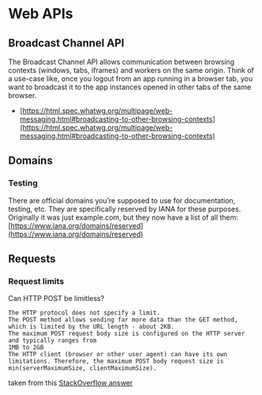 # Web APIs

## Broadcast Channel API

The Broadcast Channel API allows communication between browsing contexts (windows, tabs, iframes) and workers on the same origin. Think of a use-case like, once you logout from an app running in a browser tab, you want to broadcast it to the app instances opened in other tabs of the same browser.

- [https://html.spec.whatwg.org/multipage/web-messaging.html#broadcasting-to-other-browsing-contexts](https://html.spec.whatwg.org/multipage/web-messaging.html#broadcasting-to-other-browsing-contexts)


## Domains

### Testing
There are official domains you’re supposed to use for documentation, testing, etc. They are specifically reserved by IANA for these purposes. Originally it was just example.com, but they now have a list of all them: [https://www.iana.org/domains/reserved](https://www.iana.org/domains/reserved)


## Requests
### Request limits
Can HTTP POST be limitless?
```
The HTTP protocol does not specify a limit.
The POST method allows sending far more data than the GET method, which is limited by the URL length - about 2KB.
The maximum POST request body size is configured on the HTTP server and typically ranges from
1MB to 2GB
The HTTP client (browser or other user agent) can have its own limitations. Therefore, the maximum POST body request size is min(serverMaximumSize, clientMaximumSize).
```
taken from this [StackOverflow answer](https://stackoverflow.com/a/55998160/818739)